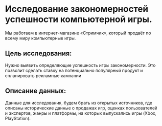 # Исследование закономерностей успешности компьютерной игры.

Мы работаем в интернет-магазине «Стримчик», который продаёт по всему миру компьютерные игры.

## Цель исследования:

Нужно выявить определяющие успешность игры закономерности.
Это позволит сделать ставку на потенциально популярный продукт и спланировать рекламные кампании

## Описание данных:

Данные для исследования, будем брать из открытых источников, где описаны исторические данные о продажах игр, оценках пользователей и экспертов, жанры и платформы, на которых выпускались игры (Xbox, PlayStation).

